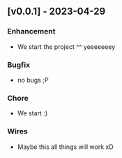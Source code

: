 <a name="v1.0.0"></a>

## [v0.0.1] - 2023-04-29

### Enhancement

- We start the project ^^ yeeeeeeey

### Bugfix

- no bugs ;P

### Chore

- We start :)

### Wires

- Maybe this all things will work xD

<!-- [v1.0.0]: https://gitlab.com/fvtt-modiphius/foundryvtt-mc3e/compare/v1.0.0...HEAD -->
